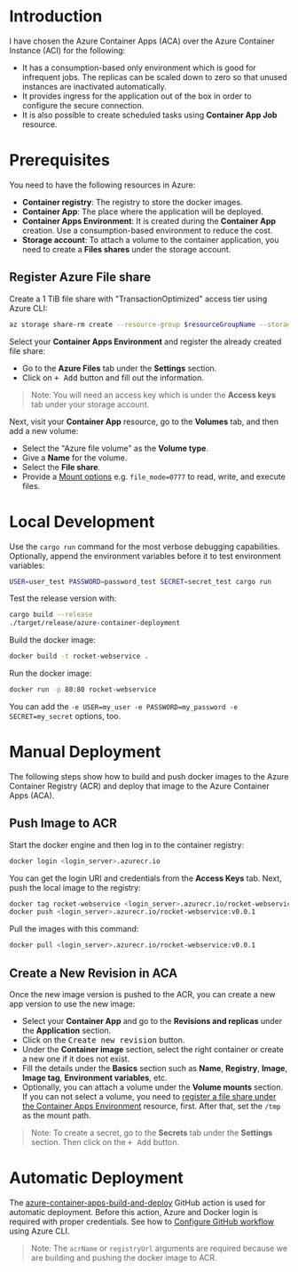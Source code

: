 # Introduction

I have chosen the Azure Container Apps (ACA) over the Azure Container Instance (ACI) for the following:

- It has a consumption-based only environment which is good for infrequent jobs. The replicas can be scaled down to zero so that unused instances are inactivated automatically.
- It provides ingress for the application out of the box in order to configure the secure connection.
- It is also possible to create scheduled tasks using **Container App Job** resource.

# Prerequisites

You need to have the following resources in Azure:

- **Container registry**: The registry to store the docker images.
- **Container App**: The place where the application will be deployed.
- **Container Apps Environment**: It is created during the **Container App** creation. Use a consumption-based environment to reduce the cost.
- **Storage account**: To attach a volume to the container application, you need to create a **Files shares** under the storage account.

## Register Azure File share

Create a 1 TiB file share with "TransactionOptimized" access tier using Azure CLI:

```bash
az storage share-rm create --resource-group $resourceGroupName --storage-account $storageAccountName --name $shareName --access-tier "TransactionOptimized" --quota 1024 --output none
```

Select your **Container Apps Environment** and register the already created file share:

- Go to the **Azure Files** tab under the **Settings** section.
- Click on <kbd>+ Add</kbd> button and fill out the information.

> Note: You will need an access key which is under the **Access keys** tab under your storage account.

Next, visit your **Container App** resource, go to the **Volumes** tab, and then add a new volume:

- Select the "Azure file volume" as the **Volume type**.
- Give a **Name** for the volume.
- Select the **File share**.
- Provide a [Mount options](https://learn.microsoft.com/en-us/troubleshoot/azure/azure-kubernetes/storage/mountoptions-settings-azure-files) e.g. `file_mode=0777` to read, write, and execute files.

# Local Development

Use the `cargo run` command for the most verbose debugging capabilities. Optionally, append the environment variables before it to test environment variables:

```bash
USER=user_test PASSWORD=password_test SECRET=secret_test cargo run
```

Test the release version with:

```bash
cargo build --release
./target/release/azure-container-deployment
```

Build the docker image:

```bash
docker build -t rocket-webservice .
```

Run the docker image:

```bash
docker run -p 80:80 rocket-webservice
```

You can add the `-e USER=my_user -e PASSWORD=my_password -e SECRET=my_secret` options, too.

# Manual Deployment

The following steps show how to build and push docker images to the Azure Container Registry (ACR) and deploy that image to the Azure Container Apps (ACA).

## Push Image to ACR

Start the docker engine and then log in to the container registry:

```bash
docker login <login_server>.azurecr.io
```

You can get the login URI and credentials from the **Access Keys** tab. Next, push the local image to the registry:

```bash
docker tag rocket-webservice <login_server>.azurecr.io/rocket-webservice:v0.0.1
docker push <login_server>.azurecr.io/rocket-webservice:v0.0.1
```

Pull the images with this command:

```bash
docker pull <login_server>.azurecr.io/rocket-webservice:v0.0.1
```

## Create a New Revision in ACA

Once the new image version is pushed to the ACR, you can create a new app version to use the new image:

- Select your **Container App** and go to the **Revisions and replicas** under the **Application** section.
- Click on the <kbd>Create new revision</kbd> button.
- Under the **Container image** section, select the right container or create a new one if it does not exist.
- Fill the details under the **Basics** section such as **Name**, **Registry**, **Image**, **Image tag**, **Environment variables**, etc.
- Optionally, you can attach a volume under the **Volume mounts** section. If you can not select a volume, you need to [register a file share under the Container Apps Environment](#register-azure-file-share) resource, first. After that, set the `/tmp` as the mount path.

> Note: To create a secret, go to the **Secrets** tab under the **Settings** section. Then click on the <kbd>+ Add</kbd> button.

# Automatic Deployment

The [azure-container-apps-build-and-deploy](https://github.com/marketplace/actions/azure-container-apps-build-and-deploy) GitHub action is used for automatic deployment. Before this action, Azure and Docker login is required with proper credentials. See how to [Configure GitHub workflow](https://learn.microsoft.com/en-us/azure/container-instances/container-instances-github-action#configure-github-workflow) using Azure CLI.

> Note: The `acrName` or `registryUrl` arguments are required because we are building and pushing the docker image to ACR.
